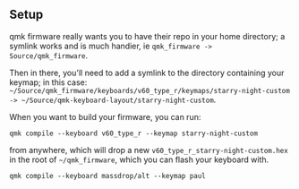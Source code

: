 ## Setup

qmk firmware really wants you to have their repo in your home directory; a symlink works and is much handier, ie `qmk_firmware -> Source/qmk_firmware`.

Then in there, you'll need to add a symlink to the directory containing your keymap; in this case: `~/Source/qmk_firmware/keyboards/v60_type_r/keymaps/starry-night-custom -> ~/Source/qmk-keyboard-layout/starry-night-custom`.

When you want to build your firmware, you can run:
```
qmk compile --keyboard v60_type_r --keymap starry-night-custom
```
from anywhere, which will drop a new `v60_type_r_starry-night-custom.hex` in the root of `~/qmk_firmware`, which you can flash your keyboard with.

```
qmk compile --keyboard massdrop/alt --keymap paul
```
